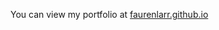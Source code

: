 You can view my portfolio at <a href="http://faurenlarr.github.io" target="_blank">faurenlarr.github.io</a>
